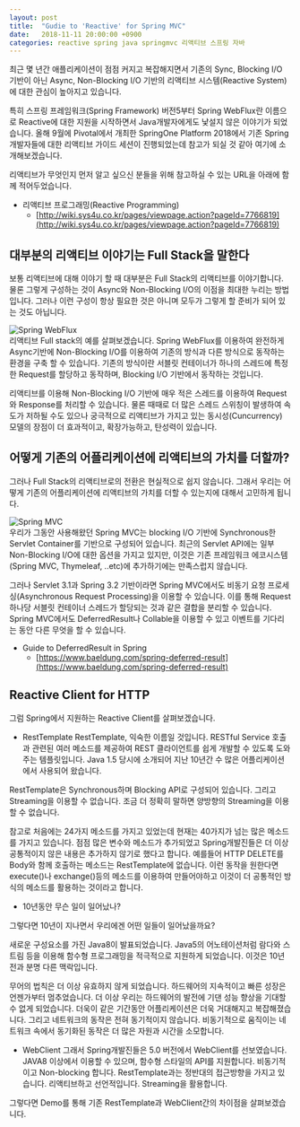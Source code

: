 ```yaml
---
layout: post
title:  "Gudie to 'Reactive' for Spring MVC"
date:   2018-11-11 20:00:00 +0900
categories: reactive spring java springmvc 리액티브 스프링 자바
---
```


최근 몇 년간 애플리케이션이 점점 커지고 복잡해지면서 기존의 Sync, Blocking I/O 기반이 아닌 Async, Non-Blocking I/O 기반의 리액티브 시스템(Reactive System)에 대한 관심이 높아지고 있습니다.

특히 스프링 프레임워크(Spring Framework) 버전5부터 Spring WebFlux란 이름으로 Reactive에 대한 지원을 시작하면서 Java개발자에게도 낯설지 않은 이야기가 되었습니다. 올해 9월에 Pivotal에서 개최한 SpringOne Platform 2018에서 기존 Spring개발자들에 대한 리액티브 가이드 세션이 진행되었는데 참고가 되실 것 같아 여기에 소개해보겠습니다.

리액티브가 무엇인지 먼저 알고 싶으신 분들을 위해 참고하실 수 있는 URL을 아래에 함께 적어두었습니다.
* 리액티브 프로그래밍(Reactive Programming)
    - [http://wiki.sys4u.co.kr/pages/viewpage.action?pageId=7766819](http://wiki.sys4u.co.kr/pages/viewpage.action?pageId=7766819)
  
  
대부분의 리액티브 이야기는 Full Stack을 말한다
-

보통 리액티브에 대해 이야기 할 때 대부분은 Full Stack의 리액티브를 이야기합니다. 물론 그렇게 구성하는 것이 Async와 Non-Blocking I/O의 이점을 최대한 누리는 방법입니다. 그러나 이런 구성이 항상 필요한 것은 아니며 모두가 그렇게 할 준비가 되어 있는 것도 아닙니다.

![Spring WebFlux](https://user-images.githubusercontent.com/4060030/48329064-53c38d00-e68a-11e8-823f-56bce05a06c5.PNG "Spring WebFlux")  
리액티브 Full stack의 예를 살펴보겠습니다. Spring WebFlux를 이용하여 완전하게 Async기반에 Non-Blocking I/O를 이용하여 기존의 방식과 다른 방식으로 동작하는 환경을 구축 할 수 있습니다. 기존의 방식이란 서블릿 컨테이너가 하나의 스레드에 특정한 Request를 할당하고 동작하며, Blocking I/O 기반에서 동작하는 것입니다.

리액티브를 이용해 Non-Blocking I/O 기반에 매우 적은 스레드를 이용하여 Request와 Response를 처리할 수 있습니다.
물론 때때로 더 많은 스레드 스위칭이 발생하여 속도가 저하될 수도 있으나 궁극적으로 리액티브가 가지고 있는 동시성(Cuncurrency) 모델의 장점이 더 효과적이고, 확장가능하고, 탄성력이 있습니다.
  
  
어떻게 기존의 어플리케이션에 리액티브의 가치를 더할까? 
-

그러나 Full Stack의 리액티브로의 전환은 현실적으로 쉽지 않습니다. 그래서 우리는 어떻게 기존의 어플리케이션에 리액티브의 가치를 더할 수 있는지에 대해서 고민하게 됩니다.

![Spring MVC](https://user-images.githubusercontent.com/4060030/48329150-af8e1600-e68a-11e8-879a-33cdf69edb35.PNG "Spring MVC")  
우리가 그동안 사용해왔던 Spring MVC는 blocking I/O 기반에 Synchronous한 Servlet Container를 기반으로 구성되어 있습니다.
최근의 Servlet API에는 일부 Non-Blocking I/O에 대한 옵션을 가지고 있지만, 이것은 기존 프레임워크 에코시스템(Spring MVC, Thymeleaf, ..etc)에 추가하기에는 만족스럽지 않습니다.

그러나 Servlet 3.1과 Spring 3.2 기반이라면 Spring MVC에서도 비동기 요청 프로세싱(Asynchronous Request Processing)을 이용할 수 있습니다. 이를 통해 Request 하나당 서블릿 컨테이너 스레드가 할당되는 것과 같은 결합을 분리할 수 있습니다. Spring MVC에서도 DeferredResult나 Collable을 이용할 수 있고 이벤트를 기다리는 동안 다른 무엇을 할 수 있습니다.

* Guide to DeferredResult in Spring
    - [https://www.baeldung.com/spring-deferred-result](https://www.baeldung.com/spring-deferred-result)
  
  
Reactive Client for HTTP
-
그럼 Spring에서 지원하는 Reactive Client를 살펴보겠습니다.
  
* RestTemplate
RestTemplate, 익숙한 이름일 것입니다. RESTful Service 호출과 관련된 여러 메소드를 제공하여 REST 클라이언트를 쉽게 개발할 수 있도록 도와주는 템플릿입니다. Java 1.5 당시에 소개되어 지난 10년간 수 많은 어플리케이션에서 사용되어 왔습니다.

RestTemplate은 Synchronous하며 Blocking API로 구성되어 있습니다. 그리고 Streaming을 이용할 수 없습니다. 조금 더 정확히 말하면 양방향의 Streaming을 이용할 수 없습니다.

참고로 처음에는 24가지 메소드를 가지고 있었는데 현재는 40가지가 넘는 많은 메소드를 가지고 있습니다. 점점 많은 변수와 메소드가 추가되었고 Spring개발진들은 더 이상 공통적이지 않은 내용은 추가하지 않기로 했다고 합니다. 예를들어 HTTP DELETE를 Body와 함께 호출하는 메소드는 RestTemplate에 없습니다. 이런 동작을 원한다면 execute()나 exchange()등의 메소드를 이용하여 만들어야하고 이것이 더 공통적인 방식의 메소드를 활용하는 것이라고 합니다.
  
  
* 10년동안 무슨 일이 일어났나?

그렇다면 10년이 지나면서 우리에겐 어떤 일들이 일어났을까요?

새로운 구성요소를 가진 Java8이 발표되었습니다. Java5의 어노테이션처럼 람다와 스트림 등을 이용해 함수형 프로그래밍을 적극적으로 지원하게 되었습니다. 이것은 10년전과 분명 다른 맥락입니다.

무어의 법칙은 더 이상 유효하지 않게 되었습니다. 하드웨어의 지속적이고 빠른 성장은 언젠가부터 멈추었습니다. 더 이상 우리는 하드웨어의 발전에 기댄 성능 향상을 기대할 수 없게 되었습니다. 더욱이 같은 기간동안 어플리케이션은 더욱 거대해지고 복잡해졌습니다. 그리고 네트워크의 동작은 전혀 동기적이지 않습니다. 비동기적으로 움직이는 네트워크 속에서 동기화된 동작은 더 많은 자원과 시간을 소모합니다.
  
  
* WebClient
그래서 Spring개발진들은 5.0 버전에서 WebClient를 선보였습니다. JAVA8 이상에서 이용할 수 있으며, 함수형 스타일의 API를 지원합니다. 비동기적이고 Non-blocking 합니다. RestTemplate과는 정반대의 접근방향을 가지고 있습니다. 리액티브하고 선언적입니다. Streaming을 활용합니다.

그렇다면 Demo를 통해 기존 RestTemplate과 WebClient간의 차이점을 살펴보겠습니다.